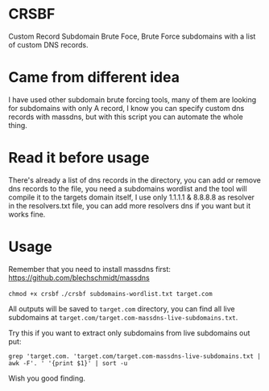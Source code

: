# CRSBF
Custom Record Subdomain Brute Foce, Brute Force subdomains with a list of custom DNS records.

# Came from different idea
I have used other subdomain brute forcing tools, many of them are looking for subdomains with only A record, I know you can specify custom dns records with massdns, but with this script you can automate the whole thing.

# Read it before usage
There's already a list of dns records in the directory, you can add or remove dns records to the file, you need a subdomains wordlist and the tool will compile it to the targets domain itself, I use only 1.1.1.1 & 8.8.8.8 as resolver in the resolvers.txt file, you can add more resolvers dns if you want but it works fine.

# Usage
Remember that you need to install massdns first: https://github.com/blechschmidt/massdns

`chmod +x crsbf`
`./crsbf subdomains-wordlist.txt target.com`

All outputs will be saved to `target.com` directory, you can find all live subdomains at `target.com/target.com-massdns-live-subdomains.txt`.

Try this if you want to extract only subdomains from live subdomains out put:

`grep 'target.com. 'target.com/target.com-massdns-live-subdomains.txt | awk -F'. ' '{print $1}' | sort -u`

Wish you good finding.
